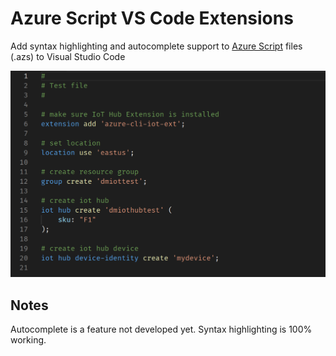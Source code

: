 # Azure Script VS Code Extensions

Add syntax highlighting and autocomplete support to [Azure Script](https://github.com/yorek/azure-script) files (.azs) to Visual Studio Code

![Azure Script Syntax Highlighting in Visual Studio Code](./docs/assets/azure-script-vscode.png)

## Notes

Autocomplete is a feature not developed yet. Syntax highlighting is 100% working.